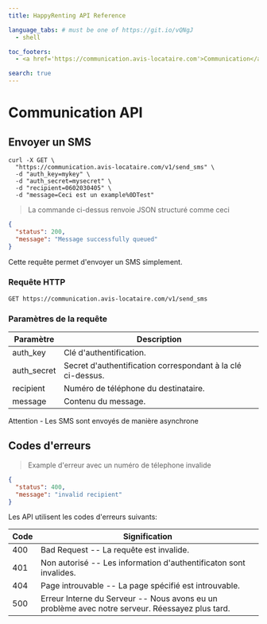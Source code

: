 ```yaml
---
title: HappyRenting API Reference

language_tabs: # must be one of https://git.io/vQNgJ
  - shell

toc_footers:
  - <a href='https://communication.avis-locataire.com'>Communication</a>

search: true
---
```


# Communication API

## Envoyer un SMS

```shell
curl -X GET \
  "https://communication.avis-locataire.com/v1/send_sms" \
  -d "auth_key=mykey" \
  -d "auth_secret=mysecret" \
  -d "recipient=0602030405" \
  -d "message=Ceci est un example%0DTest"
```

> La commande ci-dessus renvoie JSON structuré comme ceci

```json
{
  "status": 200,
  "message": "Message successfully queued"
}
```

Cette requête permet d'envoyer un SMS simplement.

### Requête HTTP

`GET https://communication.avis-locataire.com/v1/send_sms`

### Paramètres de la requête

Paramètre | Description
--------- | -----------
auth_key | Clé d'authentification.
auth_secret | Secret d'authentification correspondant à la clé ci-dessus.
recipient | Numéro de téléphone du destinataire.
message | Contenu du message.

<aside class="warning">
Attention - Les SMS sont envoyés de manière asynchrone
</aside>

## Codes d'erreurs

> Example d'erreur avec un numéro de télephone invalide

```json
{
  "status": 400,
  "message": "invalid recipient"
}
```

Les API utilisent les codes d'erreurs suivants:

Code | Signification
---------- | -------
400 | Bad Request -- La requête est invalide.
401 | Non autorisé -- Les information d'authentificaton sont invalides.
404 | Page introuvable -- La page spécifié est introuvable.
500 | Erreur Interne du Serveur -- Nous avons eu un problème avec notre serveur. Réessayez plus tard.
